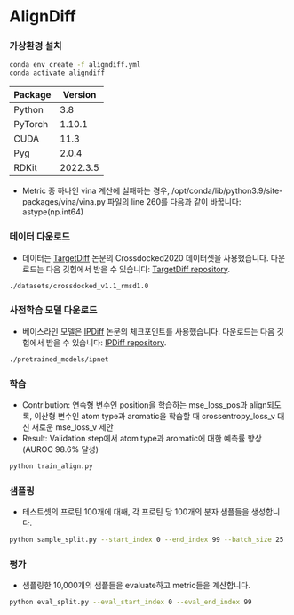 # AlignDiff

### 가상환경 설치
```bash
conda env create -f aligndiff.yml
conda activate aligndiff
```

| Package           | Version   |
|-------------------|-----------|
| Python            | 3.8       |
| PyTorch           | 1.10.1    |
| CUDA              | 11.3      |
| Pyg               | 2.0.4     |
| RDKit             | 2022.3.5  |

- Metric 중 하나인 vina 계산에 실패하는 경우, /opt/conda/lib/python3.9/site-packages/vina/vina.py 파일의 line 260를 다음과 같이 바꿉니다: astype(np.int64)


### 데이터 다운로드
- 데이터는 [TargetDiff](https://arxiv.org/abs/2303.03543) 논문의 Crossdocked2020 데이터셋을 사용했습니다. 다운로드는 다음 깃헙에서 받을 수 있습니다: [TargetDiff repository](https://github.com/guanjq/targetdiff?tab=readme-ov-file#data).
```bash
./datasets/crossdocked_v1.1_rmsd1.0
```


### 사전학습 모델 다운로드
- 베이스라인 모델은 [IPDiff](https://openreview.net/forum?id=qH9nrMNTIW) 논문의 체크포인트를 사용했습니다. 다운로드는 다음 깃헙에서 받을 수 있습니다: [IPDiff repository](https://github.com/YangLing0818/IPDiff/tree/main?tab=readme-ov-file#%EF%B8%8F%EF%B8%8Fpretrained-ipdiff).
```bash
./pretrained_models/ipnet
```


### 학습
- Contribution: 연속형 변수인 position을 학습하는 mse_loss_pos과 align되도록, 이산형 변수인 atom type과 aromatic을 학습할 때 crossentropy_loss_v 대신 새로운 mse_loss_v 제안
- Result: Validation step에서 atom type과 aromatic에 대한 예측률 향상 (AUROC 98.6% 달성)
```bash
python train_align.py
```


### 샘플링
- 테스트셋의 프로틴 100개에 대해, 각 프로틴 당 100개의 분자 샘플들을 생성합니다.
```bash
python sample_split.py --start_index 0 --end_index 99 --batch_size 25
```


### 평가
- 샘플링한 10,000개의 샘플들을 evaluate하고 metric들을 계산합니다.
```bash
python eval_split.py --eval_start_index 0 --eval_end_index 99
```

